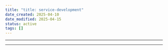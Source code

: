 ```yaml
---
title: "title: service-development"
date_created: 2025-04-10
date_modified: 2025-04-15
status: active
tags: []
---
```


---

---



